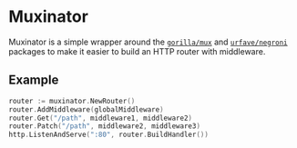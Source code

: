 # Muxinator

Muxinator is a simple wrapper around the [`gorilla/mux`](https://github.com/gorilla/mux) and [`urfave/negroni`](https://github.com/urfave/negroni) packages to make it easier to build an HTTP router with middleware.

## Example

```go
router := muxinator.NewRouter()
router.AddMiddleware(globalMiddleware)
router.Get("/path", middleware1, middleware2)
router.Patch("/path", middleware2, middleware3)
http.ListenAndServe(":80", router.BuildHandler())
```
